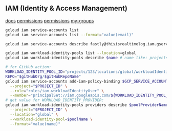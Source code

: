 IAM (Identity & Access Management)
-

[docs](https://cloud.google.com/iam/docs/)
[permissions](https://cloud.google.com/iam/docs/permissions-reference)
[permissions](https://cloud.google.com/iam/docs/understanding-roles)
[my-groups](https://groups.google.com/my-groups)

````sh
gcloud iam service-accounts list
gcloud iam service-accounts list --format="value(email)"

gcloud iam service-accounts describe fastly@thisisrealtimelog.iam.gserviceaccount.com

gcloud iam workload-identity-pools list --location=global
gcloud iam workload-identity-pools describe $name # name like: projects/123/locations/global/workloadIdentityPools/$pool/providers/$provider

# for GitHub action:
WORKLOAD_IDENTITY_POOL_ID="projects/123/locations/global/workloadIdentityPools/$poolName"
REPO="$gitHubOrg/$gitHubRepoName"
gcloud iam service-accounts add-iam-policy-binding $GCP_SERVICE_ACCOUNT_EMAIL \
  --project="$PROJECT_ID" \
  --role="roles/iam.workloadIdentityUser" \
  --member="principalSet://iam.googleapis.com/${WORKLOAD_IDENTITY_POOL_ID}/attribute.repository/${REPO}"
# get value for WORKLOAD_IDENTITY_PROVIDER:
gcloud iam workload-identity-pools providers describe $poolProviderName \
  --project="$PROJECT_ID" \
  --location="global" \
  --workload-identity-pool=$poolName \
  --format="value(name)"

````
